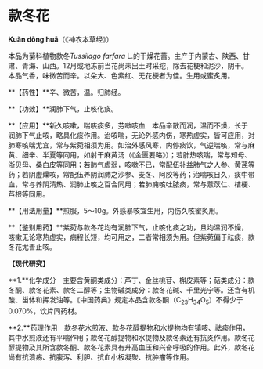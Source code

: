 # 款冬花

**Kuǎn dōng huā**（《神农本草经》）

本品为菊科植物款冬*Tussilago farfara* L.的干燥花蕾。主产于内蒙古、陕西、甘肃、青海、山西。12月或地冻前当花尚未出土时采挖，除去花梗和泥沙，阴干。本品气香，味微苦而辛。以朵大、色紫红、无花梗者为佳。生用或蜜炙用。

**【药性】**辛、微苦，温。归肺经。

**【功效】**润肺下气，止咳化痰。

**【应用】**新久咳嗽，喘咳痰多，劳嗽咳血　本品辛散而润，温而不燥，长于润肺下气止咳，略具化痰作用。治咳喘，无论外感内伤，寒热虚实，皆可应用，对肺寒咳喘尤宜，常与紫菀相须为用。如治外感风寒，内停痰饮，气逆喘咳，常与麻黄、细辛、半夏等同用，如射干麻黄汤（《金匮要略》）；若肺热咳喘，常与知母、浙贝母、桑白皮等同用；若肺气虚弱，咳嗽不已，常配伍补益肺气之人参、黄芪等药；若阴虚燥咳，常配伍养阴润肺之沙参、麦冬、阿胶等药；治喘咳日久，痰中带血，常与养阴清热、润肺止咳之百合同用；若肺痈咳吐脓痰，常与薏苡仁、桔梗、芦根等同用。

**【用法用量】**煎服，5～10g。外感暴咳宜生用，内伤久咳蜜炙用。

**【鉴别用药】**紫菀与款冬花均有润肺下气，止咳化痰之功，且均温润不燥，咳嗽无论寒热虚实，病程长短，均可用之，二者常相须为用。但紫菀偏于祛痰，款冬花尤善止咳。

**【现代研究】**

**1.**化学成分　主要含黄酮类成分：芦丁、金丝桃苷、槲皮素等；萜类成分：款冬酮、款冬花素、款冬二醇等；生物碱类成分：款冬花碱、千里光宁等。还含有机酸、甾体和挥发油等。《中国药典》规定本品含款冬酮（C<sub>23</sub>H<sub>34</sub>O<sub>5</sub>）不得少于0.070%，饮片同药材。

**2.**药理作用　款冬花水煎液、款冬花醇提物和水提物均有镇咳、祛痰作用，其中水煎液还有平喘作用；款冬花醇提物和水提物及款冬素还有抗炎作用。款冬花醇提物及其所含款冬酮、款冬花素具有升高血压和兴奋呼吸的作用。此外，款冬花尚有抗溃疡、抗腹泻、利胆、抗血小板凝聚、抗肿瘤等作用。